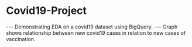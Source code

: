 # Covid19-Project
--- Demonstrating EDA on a covid19 dataset using BigQuery.
--- Graph shows relationship between new covid19 cases in relation to new cases of vaccination.
